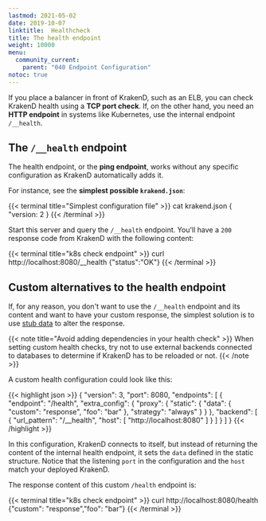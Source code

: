 ```yaml
---
lastmod: 2021-05-02
date: 2019-10-07
linktitle:  Healthcheck
title: The health endpoint
weight: 10000
menu:
  community_current:
    parent: "040 Endpoint Configuration"
notoc: true
---
```


If you place a balancer in front of KrakenD, such as an ELB, you can check KrakenD health using a **TCP port check**. If, on the other hand, you need an **HTTP endpoint** in systems like Kubernetes, use the internal endpoint `/__health`.

## The `/__health` endpoint

The health endpoint, or the **ping endpoint**, works without any specific configuration as KrakenD automatically adds it.

For instance, see the **simplest possible `krakend.json`**:

{{< terminal title="Simplest configuration file" >}}
cat krakend.json
{ "version: 2 }
{{< /terminal >}}

Start this server and query the `/__health` endpoint. You'll have a `200` response code from KrakenD with the following content:

{{< terminal title="k8s check endpoint" >}}
curl http://localhost:8080/__health
{"status":"OK"}
{{< /terminal >}}


## Custom alternatives to the health endpoint
If, for any reason, you don't want to use the `/__health` endpoint and its content and want to have your custom response, the simplest solution is to use  [stub data](/docs/endpoints/static-proxy/) to alter the response.

{{< note title="Avoid adding dependencies in your health check" >}}
When setting custom health checks, try not to use external backends connected to databases to determine if KrakenD has to be reloaded or not.
{{< /note >}}

A custom health configuration could look like this:

{{< highlight json >}}
    {
        "version": 3,
        "port": 8080,
        "endpoints": [
        {
            "endpoint": "/health",
            "extra_config": {
                "proxy": {
                    "static": {
                    "data": {
                        "custom": "response",
                        "foo": "bar"
                    },
                    "strategy": "always"
                    }
                }
            },
            "backend": [
            {
                "url_pattern": "/__health",
                "host": [
                    "http://localhost:8080"
                ]
            }
            ]
        }
        ]
    }
{{< /highlight >}}

In this configuration, KrakenD connects to itself, but instead of returning the content of the internal health endpoint, it sets the `data` defined in the static structure. Notice that the listening `port` in the configuration and the `host` match your deployed KrakenD.

The response content of this custom `/health` endpoint is:

{{< terminal title="k8s check endpoint" >}}
curl http://localhost:8080/health
{"custom": "response","foo": "bar"}
{{< /terminal >}}
